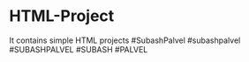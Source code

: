 # HTML-Project
It contains simple HTML projects  #SubashPalvel #subashpalvel #SUBASHPALVEL #SUBASH #PALVEL
